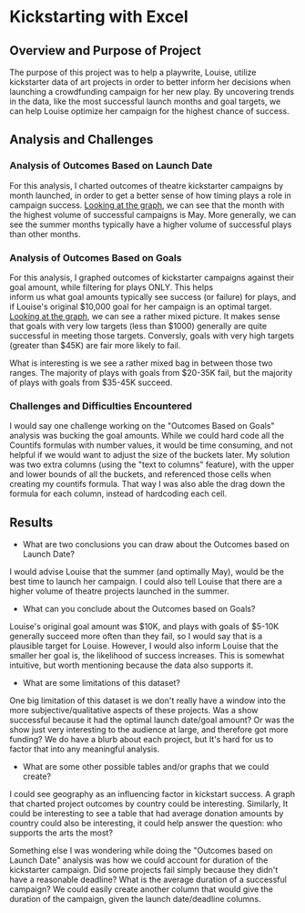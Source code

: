 # Kickstarting with Excel

## Overview and Purpose of Project

The purpose of this project was to help a playwrite, Louise, utilize 
kickstarter data of art projects in order to better inform her decisions
when launching a crowdfunding campaign for her new play. By uncovering trends in the data, 
like the most successful launch months and goal targets, we can help Louise optimize her 
campaign for the highest chance of success. 

## Analysis and Challenges

### Analysis of Outcomes Based on Launch Date
For this analysis, I charted outcomes of theatre kickstarter campaigns by month launched, in order to get a better sense of how timing
plays a role in campaign success. [Looking at the graph](https://github.com/matthewprice-github/kickstarter-analysis/blob/main/Theatre_Outcomes_vs_Launch.PNG), we can 
see that the month with the highest volume of successful campaigns is May. More generally, we can see the summer months typically have a higher volume of successful plays than other months. 


### Analysis of Outcomes Based on Goals
For this analysis, I graphed outcomes of kickstarter campaigns against their goal amount, while filtering for plays ONLY. This helps  
inform us what goal amounts typically see success (or failure) for plays, and if Louise's original $10,000 goal for her campaign 
is an optimal target. [Looking at the graph](https://github.com/matthewprice-github/kickstarter-analysis/blob/main/Outcomes_vs_Goals.PNG), we can see a rather mixed picture. It makes sense that goals with very low targets (less 
than $1000) generally are quite successful in meeting those targets. Conversly, goals with very high targets (greater than $45K)
are fair more likely to fail. 

What is interesting is we see a rather mixed bag in between those two ranges. The majority of plays with goals from $20-35K fail, but 
the majority of plays with goals from $35-45K succeed. 

### Challenges and Difficulties Encountered
I would say one challenge working on the "Outcomes Based on Goals" analysis was bucking the goal amounts. While we could hard code 
all the Countifs formulas with number values, it would be time consuming, and not helpful if we would want to adjust the size of the buckets
later. My solution was two extra columns (using the "text to columns" feature), with the upper and lower bounds of all the buckets, 
and referenced those cells when creating my countifs formula. That way I was also able the drag down the formula for each column, 
instead of hardcoding each cell. 


## Results

- What are two conclusions you can draw about the Outcomes based on Launch Date?

I would advise Louise that the summer (and optimally May), would be the best time to launch her campaign. I could also tell Louise that there are a higher volume of theatre projects launched in the summer. 

- What can you conclude about the Outcomes based on Goals?

Louise's original goal amount was $10K, and plays with goals of $5-10K generally succeed more often than they fail, so I would say that 
is a plausible target for Louise. However, I would also inform Louise that the smaller her goal is, the likelihood of success increases.
This is somewhat intuitive, but worth mentioning because the data also supports it.  

- What are some limitations of this dataset?

One big limitation of this dataset is we don't really have a window into the more subjective/qualitative aspects of these projects. 
Was a show successful because it had the optimal launch date/goal amount? Or was the show just very interesting to the audience at large, and therefore got more funding? We do have a blurb about each project, but It's hard for us to factor that into any meaningful analysis. 

- What are some other possible tables and/or graphs that we could create?

I could see geography as an influencing factor in kickstart success. A graph that charted project outcomes by country could be interesting. Similarly, It could be interesting to see a table that had average donation amounts by country could also be interesting, it could help answer the question: who supports the arts the most?  

Something else I was wondering while doing the "Outcomes based on Launch Date" analysis was how we could account for duration of the kickstarter campaign. Did some projects fail simply because they didn't have a reasonable deadline? What is the average duration of a successful campaign? We could easily create another column that would give the duration of the campaign, given the launch date/deadline columns.  
